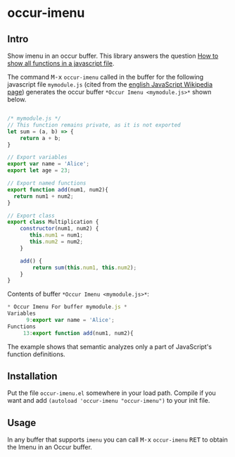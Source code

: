 # occur-imenu

## Intro
Show imenu in an occur buffer.
This library answers the question [How to show all functions in a javascript file](https://emacs.stackexchange.com/q/51686/2370).

The command <kbd>M-x</kbd> `occur-imenu` called in the buffer for the following javascript file `mymodule.js` (cited from the [english JavaScript Wikipedia page](https://en.wikipedia.org/wiki/JavaScript#Simple_examples)) generates the occur buffer `*Occur Imenu <mymodule.js>*` shown below.

```javascript

/* mymodule.js */
// This function remains private, as it is not exported
let sum = (a, b) => {
    return a + b;
}

// Export variables
export var name = 'Alice';
export let age = 23;

// Export named functions
export function add(num1, num2){
  return num1 + num2;
}

// Export class
export class Multiplication {
    constructor(num1, num2) {
       this.num1 = num1;
       this.num2 = num2;
    }

    add() {
        return sum(this.num1, this.num2);
    }
}
```

Contents of buffer `*Occur Imenu <mymodule.js>*`:

```javascript
* Occur Imenu For buffer mymodule.js *
Variables
      9:export var name = 'Alice';
Functions
     13:export function add(num1, num2){
```

The example shows that semantic analyzes only a part of JavaScript's function definitions.

## Installation
Put the file `occur-imenu.el` somewhere in your load path. Compile if you want and add `(autoload 'occur-imenu "occur-imenu")` to your init file.

## Usage
In any buffer that supports `imenu` you can call <kbd>M-x</kbd> `occur-imenu` <kbd>RET</kbd> to obtain the Imenu in an Occur buffer.

